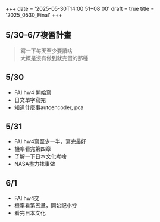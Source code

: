 +++
date = '2025-05-30T14:00:51+08:00'
draft = true
title = '2025_0530_Final'
+++
## 5/30-6/7複習計畫
> 寫一下每天至少要讀啥  
大概是沒有做到就完蛋的那種

## 5/30
- FAI hw4 開始寫
- 日文單字寫完
- 知道什麼事autoencoder, pca

## 5/31 
- FAI hw4寫至少一半，寫完最好
- 機率看完第四章
- 了解一下日本文化考啥
- NASA盡力找事做

## 6/1 
- FAI hw4交
- 機率看第五章，開始記小抄
- 看完日本文化


